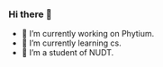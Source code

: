 ### Hi there 👋

- 🔭 I’m currently working on Phytium.
- 🌱 I’m currently learning cs.
- 👯 I’m a student of NUDT.

